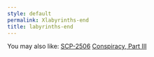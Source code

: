 ```yaml
---
style: default
permalink: Xlabyrinths-end
title: labyrinths-end
---
```

You may also like:
[SCP-2506](http://scp-wiki.net/scp-2506)
[Conspiracy, Part III](http://scp-wiki.net/conspiracy-part-iii)